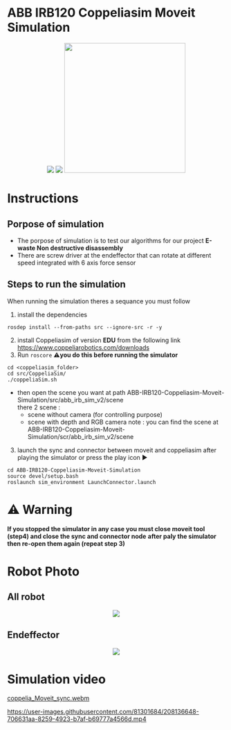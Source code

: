# ABB IRB120 Coppeliasim Moveit Simulation
<p align="center">
  <img  src="https://user-images.githubusercontent.com/81301684/194425810-b7c92c09-1e9a-4b5c-883e-c3838d898cdb.png">
  <img src="https://user-images.githubusercontent.com/81301684/194426104-63a72551-cd23-4683-a02b-cdc791823ae4.png">
  <img width="280" height="300" src="https://user-images.githubusercontent.com/81301684/194424282-e862cb8b-4492-43c2-9e7e-9fe71474a4f0.png">
</p>

# Instructions
## Porpose of simulation
* The porpose of simulation is to test our algorithms for our project **E-waste Non destructive disassembly** 
* There are screw driver at the endeffector that can rotate at different speed integrated with 6 axis force sensor

## Steps to run the simulation
When running the simulation theres a sequance you must follow</br>
1. install the dependencies 
```
rosdep install --from-paths src --ignore-src -r -y
```
2. install Coppeliasim of version **EDU** from the following link https://www.coppeliarobotics.com/downloads
3. Run ```roscore```  ⚠️**you do this before running the simulator**
```
cd <coppeliasim_folder>
cd src/CoppeliaSim/
./coppeliaSim.sh
```
* then open the scene you want at path ABB-IRB120-Coppeliasim-Moveit-Simulation/src/abb_irb_sim_v2/scene</br>
  there 2 scene : 
  * scene without camera (for controlling purpose)
  * scene with depth and RGB camera
  note : you can find the scene at ABB-IRB120-Coppeliasim-Moveit-Simulation/scr/abb_irb_sim_v2/scene
  
3. launch the sync and connector between moveit and coppeliasim after playing the simulator or press the play icon ▶️
```
cd ABB-IRB120-Coppeliasim-Moveit-Simulation
source devel/setup.bash
roslaunch sim_environment LaunchConnector.launch
```
# ⚠️ Warning
**If you stopped the simulator in any case you must close moveit tool (step4) and close the sync and connector node**
**after paly the simulator then re-open them again (repeat **step 3**)**
# Robot Photo

## All robot 
<p align="center">
  <img src="https://user-images.githubusercontent.com/81301684/196560694-a1b7d548-5b70-44ff-8ce3-97238b73f9ff.png">
</p>

## Endeffector
<p align="center">
  <img src="https://user-images.githubusercontent.com/81301684/196561177-c649574f-79f5-4a16-b13d-6e8bfab13142.png">
</p>

# Simulation video
[coppelia_Moveit_sync.webm](https://user-images.githubusercontent.com/81301684/196551505-59a329c2-e061-4812-9c18-5a2c26056d37.webm)


https://user-images.githubusercontent.com/81301684/208136648-706631aa-8259-4923-b7af-b69777a4566d.mp4


